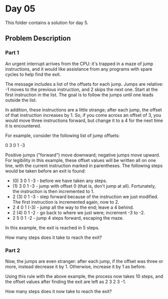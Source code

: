 # Day 05

This folder contains a solution for day 5.

## Problem Description

### Part 1

An urgent interrupt arrives from the CPU: it's trapped in a maze of jump instructions, and it would like assistance from any programs with spare cycles to help find the exit.

The message includes a list of the offsets for each jump. Jumps are relative: -1 moves to the previous instruction, and 2 skips the next one. Start at the first instruction in the list. The goal is to follow the jumps until one leads outside the list.

In addition, these instructions are a little strange; after each jump, the offset of that instruction increases by 1. So, if you come across an offset of 3, you would move three instructions forward, but change it to a 4 for the next time it is encountered.

For example, consider the following list of jump offsets:

0
3
0
1
-3

Positive jumps ("forward") move downward; negative jumps move upward. For legibility in this example, these offset values will be written all on one line, with the current instruction marked in parentheses. The following steps would be taken before an exit is found:

  * (0) 3  0  1  -3  - before we have taken any steps.
  * (1) 3  0  1  -3  - jump with offset 0 (that is, don't jump at all). Fortunately, the instruction is then incremented to 1.
  * 2 (3) 0  1  -3  - step forward because of the instruction we just modified. The first instruction is incremented again, now to 2.
  * 2  4  0  1 (-3) - jump all the way to the end; leave a 4 behind.
  * 2 (4) 0  1  -2  - go back to where we just were; increment -3 to -2.
  * 2  5  0  1  -2  - jump 4 steps forward, escaping the maze.

In this example, the exit is reached in 5 steps.

How many steps does it take to reach the exit?

### Part 2

Now, the jumps are even stranger: after each jump, if the offset was three or more, instead decrease it by 1. Otherwise, increase it by 1 as before.

Using this rule with the above example, the process now takes 10 steps, and the offset values after finding the exit are left as 2 3 2 3 -1.

How many steps does it now take to reach the exit?
